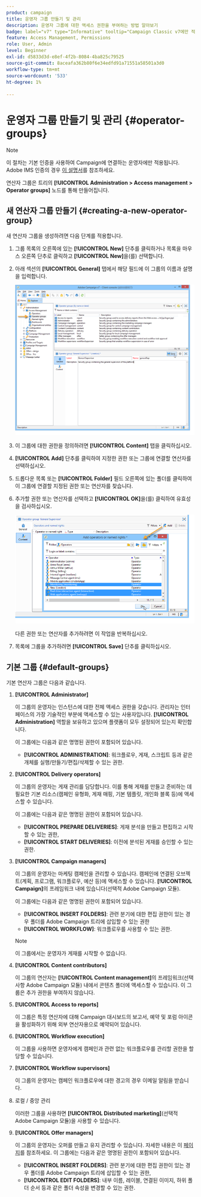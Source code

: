 ```yaml
---
product: campaign
title: 운영자 그룹 만들기 및 관리
description: 운영자 그룹에 대한 액세스 권한을 부여하는 방법 알아보기
badge: label="v7" type="Informative" tooltip="Campaign Classic v7에만 적용"
feature: Access Management, Permissions
role: User, Admin
level: Beginner
exl-id: d5833d3d-e8ef-4f2b-8084-4ba825c79525
source-git-commit: 8aceafa362b80f6e34edfd91a71551a58501a3d0
workflow-type: tm+mt
source-wordcount: '533'
ht-degree: 1%

---
```


# 운영자 그룹 만들기 및 관리 {#operator-groups}

>[!NOTE]
>
>이 절차는 기본 인증을 사용하여 Campaign에 연결하는 운영자에만 적용됩니다. Adobe IMS 인증의 경우 [이 설명서](https://helpx.adobe.com/kr/enterprise/using/user-groups.html)를 참조하세요.

연산자 그룹은 트리의 **[!UICONTROL Administration > Access management > Operator groups]** 노드를 통해 만들어집니다.

## 새 연산자 그룹 만들기 {#creating-a-new-operator-group}

새 연산자 그룹을 생성하려면 다음 단계를 적용합니다.

1. 그룹 목록의 오른쪽에 있는 **[!UICONTROL New]** 단추를 클릭하거나 목록을 마우스 오른쪽 단추로 클릭하고 **[!UICONTROL New]**&#x200B;을(를) 선택합니다.
1. 아래 섹션의 **[!UICONTROL General]** 탭에서 해당 필드에 이 그룹의 이름과 설명을 입력합니다.

   ![](assets/s_ncs_user_create_operator_gp.png)

1. 이 그룹에 대한 권한을 정의하려면 **[!UICONTROL Content]** 탭을 클릭하십시오.
1. **[!UICONTROL Add]** 단추를 클릭하여 지정한 권한 또는 그룹에 연결할 연산자를 선택하십시오.
1. 드롭다운 목록 또는 **[!UICONTROL Folder]** 필드 오른쪽에 있는 폴더를 클릭하여 이 그룹에 연결할 지정된 권한 또는 연산자를 찾습니다.
1. 추가할 권한 또는 연산자를 선택하고 **[!UICONTROL OK]**&#x200B;을(를) 클릭하여 유효성을 검사하십시오.

   ![](assets/s_ncs_user_create_operator_gp03.png)

   다른 권한 또는 연산자를 추가하려면 이 작업을 반복하십시오.

1. 목록에 그룹을 추가하려면 **[!UICONTROL Save]** 단추를 클릭하십시오.

## 기본 그룹 {#default-groups}

기본 연산자 그룹은 다음과 같습니다.

1. **[!UICONTROL Administrator]**

   이 그룹의 운영자는 인스턴스에 대한 전체 액세스 권한을 갖습니다. 관리자는 인터페이스의 가장 기술적인 부분에 액세스할 수 있는 사용자입니다. **[!UICONTROL Administration]** 역할을 보유하고 있으며 플랫폼이 모두 설정되어 있는지 확인합니다.

   이 그룹에는 다음과 같은 명명된 권한이 포함되어 있습니다.

   * **[!UICONTROL ADMINISTRATION]**: 워크플로우, 게재, 스크립트 등과 같은 개체를 실행/만들기/편집/삭제할 수 있는 권한.

1. **[!UICONTROL Delivery operators]**

   이 그룹의 운영자는 게재 관리를 담당합니다. 이를 통해 게재를 만들고 준비하는 데 필요한 기본 리소스(캠페인 유형화, 게재 매핑, 기본 템플릿, 개인화 블록 등)에 액세스할 수 있습니다.

   이 그룹에는 다음과 같은 명명된 권한이 포함되어 있습니다.

   * **[!UICONTROL PREPARE DELIVERIES]**: 게재 분석을 만들고 편집하고 시작할 수 있는 권한,
   * **[!UICONTROL START DELIVERIES]**: 이전에 분석된 게재를 승인할 수 있는 권한.

1. **[!UICONTROL Campaign managers]**

   이 그룹의 운영자는 마케팅 캠페인을 관리할 수 있습니다. 캠페인에 연결된 오브젝트(계획, 프로그램, 워크플로우, 예산 등)에 액세스할 수 있습니다. **[!UICONTROL Campaign]**&#x200B;의 프레임워크 내에 있습니다(선택적 Adobe Campaign 모듈).

   이 그룹에는 다음과 같은 명명된 권한이 포함되어 있습니다.

   * **[!UICONTROL INSERT FOLDERS]**: 관련 분기에 대한 편집 권한이 있는 경우 폴더를 Adobe Campaign 트리에 삽입할 수 있는 권한
   * **[!UICONTROL WORKFLOW]**: 워크플로우를 사용할 수 있는 권한.

   >[!NOTE]
   >
   >이 그룹에서는 운영자가 게재를 시작할 수 없습니다.

1. **[!UICONTROL Content contributors]**

   이 그룹의 연산자는 **[!UICONTROL Content management]**&#x200B;의 프레임워크(선택 사항 Adobe Campaign 모듈) 내에서 콘텐츠 폴더에 액세스할 수 있습니다. 이 그룹은 추가 권한을 부여하지 않습니다.

1. **[!UICONTROL Access to reports]**

   이 그룹은 특정 연산자에 대해 Campaign 대시보드의 보고서, 예약 및 포럼 아이콘을 활성화하기 위해 외부 연산자용으로 예약되어 있습니다.

1. **[!UICONTROL Workflow execution]**

   이 그룹을 사용하면 운영자에게 캠페인과 관련 없는 워크플로우를 관리할 권한을 할당할 수 있습니다.

1. **[!UICONTROL Workflow supervisors]**

   이 그룹의 운영자는 캠페인 워크플로우에 대한 경고의 경우 이메일 알림을 받습니다.

1. 로컬 / 중앙 관리

   이러한 그룹을 사용하면 **[!UICONTROL Distributed marketing]**(선택적 Adobe Campaign 모듈)을 사용할 수 있습니다.

1. **[!UICONTROL Offer managers]**

   이 그룹의 운영자는 오퍼를 만들고 유지 관리할 수 있습니다. 자세한 내용은 이 [페이지](../../interaction/using/operator-profiles.md)를 참조하세요.
이 그룹에는 다음과 같은 명명된 권한이 포함되어 있습니다.

   * **[!UICONTROL INSERT FOLDERS]**: 관련 분기에 대한 편집 권한이 있는 경우 폴더를 Adobe Campaign 트리에 삽입할 수 있는 권한,
   * **[!UICONTROL EDIT FOLDERS]**: 내부 이름, 레이블, 연결된 이미지, 하위 폴더 순서 등과 같은 폴더 속성을 변경할 수 있는 권한.
